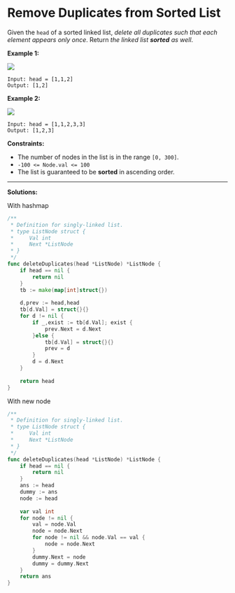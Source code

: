 # Remove Duplicates from Sorted List

Given the  `head`  of a sorted linked list,  _delete all duplicates such that each element appears only once_. Return  _the linked list  **sorted**  as well_.

**Example 1:**

![](https://assets.leetcode.com/uploads/2021/01/04/list1.jpg)

    Input: head = [1,1,2]
    Output: [1,2]

**Example 2:**

![](https://assets.leetcode.com/uploads/2021/01/04/list2.jpg)

    Input: head = [1,1,2,3,3]
    Output: [1,2,3]

**Constraints:**

-   The number of nodes in the list is in the range  `[0, 300]`.
-   `-100 <= Node.val <= 100`
-   The list is guaranteed to be  **sorted**  in ascending order.

---

**Solutions:**

With hashmap

```go
/**
 * Definition for singly-linked list.
 * type ListNode struct {
 *     Val int
 *     Next *ListNode
 * }
 */
func deleteDuplicates(head *ListNode) *ListNode {
    if head == nil {
        return nil
    }
    tb := make(map[int]struct{})
    
    d,prev := head,head
    tb[d.Val] = struct{}{}
    for d != nil {
        if _,exist := tb[d.Val]; exist {
            prev.Next = d.Next
        }else {
            tb[d.Val] = struct{}{}
            prev = d
        }
        d = d.Next
    }
    
    return head
}
```

With new node

```go
/**
 * Definition for singly-linked list.
 * type ListNode struct {
 *     Val int
 *     Next *ListNode
 * }
 */
func deleteDuplicates(head *ListNode) *ListNode {
    if head == nil {
        return nil
    }
    ans := head
    dummy := ans
    node := head
    
    var val int
    for node != nil {
        val = node.Val
        node = node.Next
        for node != nil && node.Val == val {
            node = node.Next
        }
        dummy.Next = node
        dummy = dummy.Next
    }
    return ans
}
```